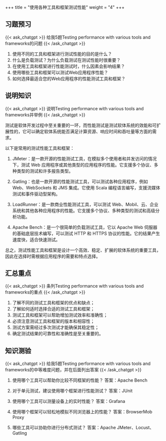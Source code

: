 +++
title = "使用各种工具和框架测试性能"
weight = "4"
+++
## 习题预习
{{< ask_chatgpt >}}
给我5题Testing performance with various tools and frameworks的问题
{{< /ask_chatgpt >}}



1. 使用不同的工具和框架进行测试性能的目的是什么？
2. 什么是负载测试？为什么负载测试在测试性能时很重要？
3. 在使用工具和框架进行性能测试时，什么因素会影响结果？
4. 使用哪些工具和框架可以测试Web应用程序性能？
5. 如何选择最适合您的Web应用程序的性能测试工具和框架？   

## 说明知识
{{< ask_chatgpt >}}
说明Testing performance with various tools and frameworks并举例
{{< /ask_chatgpt >}}



测试是软体开发过程中至关重要的一环，而性能测试是测试软体系统的效能和可扩展性的，它可以确定软体系统能否满足计算资源、响应时间和吞吐量等方面的需求。

以下是常用的测试性能工具和框架：

1. JMeter：是一款开源的性能测试工具，在模拟多个使用者和并发访问的情况下，测试 Web 应用程序或其他类型的应用程序的性能。它支援多个协议、多种类型的测试和许多报告类型。

2. Gatling：也是一款开源的性能测试工具，可以测试各种应用程序，例如 Web、WebSockets 和 JMS 集成。它使用 Scala 编程语言编写，支援流媒体测试和事件驱动型架构。

3. LoadRunner：是一款商业性能测试工具，可以测试 Web、Mobil、云、企业系统和其他各种应用程序的性能。它支援多个协议、多种类型的测试和高级分析功能。

4. Apache Bench：是一个很简单的负载测试工具，它以 Apache Web 伺服器的基础底层技术编写，可以测试 HTTP 和 HTTPS 协议的性能。它的结果产生速度快，适合快速测试。

总之，测试性能工具和框架是设计一个高效、稳定、扩展的软体系统的重要工具，因此在选择时需根据应用程序的需要和特点选择。   

## 汇总重点
{{< ask_chatgpt >}}
条列Testing performance with various tools and frameworks的重点
{{< /ask_chatgpt >}}



1. 了解不同的测试工具和框架的优点和缺点；
2. 了解如何适时选择合适的测试工具和框架；
3. 测试工具和框架可以帮助增加测试效率和准确性；
4. 必须注意测试工具和框架的版本和相容性；
5. 测试方案需经过多次测试才能确保其稳定性；
6. 确定测试结果的可靠性和准确性是至关重要的。   

## 知识测验
{{< ask_chatgpt >}}
给我5题Testing performance with various tools and frameworks的中等难度问题，并在后面列出答案
{{< /ask_chatgpt >}}



1. 使用哪个工具可以帮助你比较不同框架的性能？
答案：Apache Bench

2. 对于单元测试，建议使用哪个框架进行性能测试？
答案：JUnit

3. 使用哪个工具可以测量设备上的实时性能？
答案：Grafana

4. 使用哪个框架可以轻松地模拟不同浏览器上的性能？
答案：BrowserMob Proxy

5. 哪些工具可以协助你进行分布式测试？
答案：Apache JMeter、Locust、Gatling   

